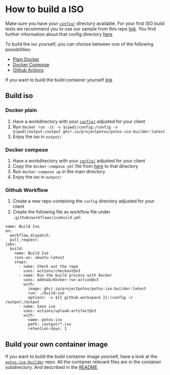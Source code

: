 # How to build a ISO

Make sure you have your [`config/`](./config) directory available. 
For your first ISO build tests we recommend you to use our sample from this repo [link](https://github.com/projectpotos/potos-iso-builder/tree/main/config). 
You find further information about that config directory [here](./config)

To build the iso yourself, you can choose between one of the following possibilities:
 * [Plain Docker](#build-iso)
 * [Docker Compose](#docker-compose)
 * [Github Actions](#github-workflow)

If you want to build the build container yourself [link](#build-your-own-container-image)

## Build iso
### Docker plain

1. Have a workdirectory with your [`config/`](./config) adjusted for your client
2. Run `docker run -it -v $(pwd)/config:/config -v $(pwd)/output:/output ghcr.io/projectpotos/potos-iso-builder:latest`
3. Enjoy the iso in `output/`

### Docker compose

1. Have a workdirectory with your [`config/`](./config) adjusted for your client
2. Copy the `docker-compose.yml` file from [here](https://github.com/projectpotos/potos-iso-builder/blob/main/docker-compose.yml) to that directory
3. Run `docker-compose up` in the main directory
4. Enjoy the iso in `output/`

### Github Workflow
1. Create a new repo containing the `config` directory adjusted for your client
2. Create the following file as workflow file under `.github/workflows/isobuild.yml`
```
name: Build Iso
on:
  workflow_dispatch:
  pull_request:
jobs:
  build:
    name: Build Iso
    runs-on: ubuntu-latest
    steps:
      - name: Check out the repo
        uses: actions/checkout@v3
      - name: Run the build process with Docker
        uses: addnab/docker-run-action@v3
        with:
          image: ghcr.io/projectpotos/potos-iso-builder:latest
          run: ./build-iso
          options: -v ${{ github.workspace }}:/config -v /output:/output
      - name: Save iso
        uses: actions/upload-artifact@v3
        with:
          name: potos-iso
          path: /output/*.iso
          retention-days: 1
```

## Build your own container image

If you want to build the build container image yourself, have a look at the [`potos-iso-builder`](https://github.com/projectpotos/potos-iso-builder) repo. 
All the container relevant files are in the container subdirectory. And described in the [README](https://github.com/projectpotos/potos-iso-builder/blob/main/README.md)

